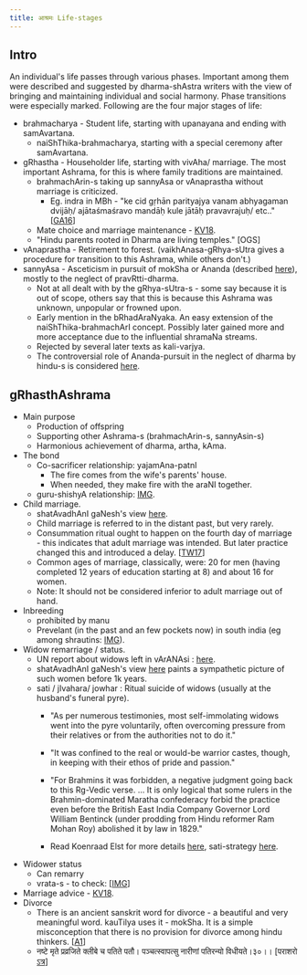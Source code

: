 ```yaml
---
title: आश्रमः Life-stages
---
```

  

## Intro

An individual's life passes through various phases. Important among them were described and suggested by dharma-shAstra writers with the view of bringing and maintaining individual and social harmony. Phase transitions were especially marked. Following are the four major stages of life: 

  

- brahmacharya - Student life, starting with upanayana and ending with samAvartana.
    - naiShThika-brahmacharya, starting with a special ceremony after samAvartana.
- gRhastha - Householder life, starting with vivAha/ marriage. The most important Ashrama, for this is where family traditions are maintained. 
    - brahmachArin-s taking up sannyAsa or vAnaprastha without marriage is criticized.
        - Eg. indra in MBh - "ke cid gṛhān parityajya vanam abhyagaman dvijāḥ/ ajātaśmaśravo mandāḥ kule jātāḥ pravavrajuḥ/ etc.." \[[GA16](https://twitter.com/GhorAngirasa/status/756753649888481281)\]
    - Mate choice and marriage maintenance - [KV18](https://kashcidvipashcit.wordpress.com/2018/04/08/marriage-advice-for-hindu-snataka-s/).
    - "Hindu parents rooted in Dharma are living temples." \[OGS\]
- vAnaprastha - Retirement to forest. (vaikhAnasa-gRhya-sUtra gives a procedure for transition to this Ashrama, while others don't.)
- sannyAsa - Asceticism in pursuit of mokSha or Ananda (described [here](https://sites.google.com/site/hinduvichaarah/svamatam/1-0-purusarthah-goals-of-life)), mostly to the neglect of pravRtti-dharma.
    - Not at all dealt with by the gRhya-sUtra-s - some say because it is out of scope, others say that this is because this Ashrama was unknown, unpopular or frowned upon.
    - Early mention in the bRhadAraNyaka. An easy extension of the naiShThika-brahmachArI concept. Possibly later gained more and more acceptance due to the influential shramaNa streams.
    - Rejected by several later texts as kali-varjya.
    - The controversial role of Ananda-pursuit in the neglect of dharma by hindu-s is considered [here](https://sites.google.com/site/hinduvichaarah/svamatam/1-0-purusarthah-goals-of-life).

## gRhasthAshrama

- Main purpose
    - Production of offspring
    - Supporting other Ashrama-s (brahmachArin-s, sannyAsin-s)
    - Harmonious achievement of dharma, artha, kAma.
- The bond
    - Co-sacrificer relationship: yajamAna-patnI
        - The fire comes from the wife's parents' house.
        - When needed, they make fire with the araNI together.
    - guru-shishyA relationship: [IMG](https://imgur.com/SrLfzQd).
- Child marriage.
    - shatAvadhAnI gaNesh's view [here](https://www.youtube.com/watch?v=kXustFOkOr4&feature=em-uploademail).
    - Child marriage is referred to in the distant past, but very rarely.
    - Consummation ritual ought to happen on the fourth day of marriage - this indicates that adult marriage was intended. But later practice changed this and introduced a delay. \[[TW17](https://twitter.com/kashcit/status/849856736110362624)\]
    - Common ages of marriage, classically, were: 20 for men (having completed 12 years of education starting at 8) and about 16 for women.
    - Note: It should not be considered inferior to adult marriage out of hand.
- Inbreeding
    - prohibited by manu
    - Prevelant (in the past and an few pockets now) in south india (eg among shrautins: [IMG](https://imgur.com/9mKPIOJ)).
- Widow remarriage / status.
    - UN report about widows left in vArANAsi : [here](https://www.youtube.com/watch?v=_SxPv5aQP0c).
    - shatAvadhAnI gaNesh's view [here](https://www.youtube.com/watch?v=kXustFOkOr4&feature=em-uploademail) paints a sympathetic picture of such women before 1k years.
    - sati / jIvahara/ jowhar : Ritual suicide of widows (usually at the husband's funeral pyre).
        - "As per numerous testimonies, most self-immolating widows went into the pyre voluntarily, often overcoming pressure from their relatives or from the authorities not to do it."
        - "It was confined to the real or would-be warrior castes, though, in keeping with their ethos of pride and passion."
        - "For Brahmins it was forbidden, a negative judgment going back to this Rg-Vedic verse. ... It is only logical that some rulers in the Brahmin-dominated Maratha confederacy forbid the practice even before the British East India Company Governor Lord William Bentinck (under prodding from Hindu reformer Ram Mohan Roy) abolished it by law in 1829."  
            
        - Read Koenraad Elst for more details [here](http://www.hinduhumanrights.info/sati-and-hinduism/), sati-strategy [here](https://bharatabharati.wordpress.com/2016/03/24/the-sati-strategy-koenraad-elst/).
- Widower status
    - Can remarry
    - vrata-s - to check: \[[IMG](https://imgur.com/MTx97Wm)\]
- Marriage advice - [KV18](https://kashcidvipashcit.wordpress.com/2018/04/08/marriage-advice-for-hindu-snataka-s/).
- Divorce
    - There is an ancient sanskrit word for divorce - a beautiful and very meaningful word. kauTilya uses it - mokSha. It is a simple misconception that there is no provision for divorce among hindu thinkers. \[[A1](http://www.yourarticlelibrary.com/marriage/comprehensive-essay-on-divorce-in-india/4370/)\]
    - नष्टे मृते प्रव्रजिते क्लीबे च पतिते पतौ। पञ्चत्स्वापत्सु नारीणां पतिरन्यो विधीयते।३०।। \[पराशरो [ऽत्र](https://archive.org/stream/ParasharaSmriti/SriParasharaSmrithiPdf#page/n35/mode/2up/search/%E0%A5%A9%E0%A5%A6)\]